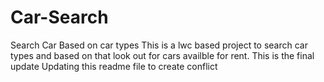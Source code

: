 # Car-Search
Search Car Based on car types
This is a lwc based project to search car types and based on that look out for cars availble for rent.
This is the final update
Updating this readme file to create conflict
